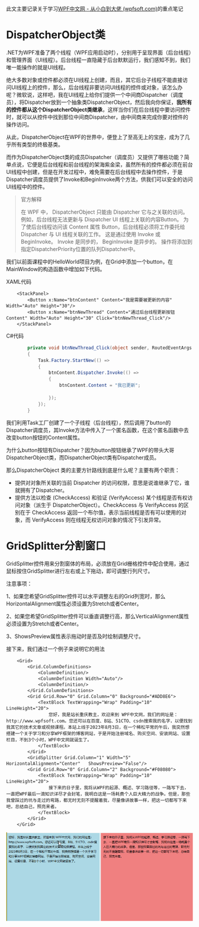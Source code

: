此文主要记录关于学习[WPF中文网 - 从小白到大佬 (wpfsoft.com)](https://www.wpfsoft.com/)的重点笔记

# DispatcherObject类

.NET为WPF准备了两个线程（WPF应用启动时），分别用于呈现界面（后台线程）和管理界面（UI线程）。后台线程一直隐藏于后台默默运行，我们感知不到，我们唯一能操作的就是UI线程。

绝大多数对象或控件都必须在UI线程上创建，而且，其它后台子线程不能直接访问UI线程上的控件，那么，后台线程非要访问UI线程的控件或对象，该怎么办呢？微软说，这样吧，我在UI线程上给你们提供一个中间商Dispatcher（调度员），将Dispatcher放到一个抽象类DispatcherObject，然后我向你保证，**我所有的控件都从这个DispatcherObject类继承**，这样当你们在后台线程中要访问控件时，就可以从控件中找到那位中间商Dispatcher，由中间商来完成你要对控件的操作访问。

从此，DispatcherObject在WPF的世界中，便登上了至高无上的宝座，成为了几乎所有类型的终极基类。

而作为DispatcherObject类的成员Dispatcher（调度员）又提供了哪些功能？简单点说，它便是后台线程和前台线程的架海紫金梁，虽然所有的控件都必须在前台UI线程中创建，但是在开发过程中，难免需要在后台线程中去操作控件，于是Dispatcher调度员提供了Invoke和BeginInvoke两个方法，供我们可以安全的访问UI线程中的控件。

> 官方解释
>
> 在 WPF 中， DispatcherObject 只能由 Dispatcher 它与之关联的访问。 例如，后台线程无法更新与 Dispatcher UI 线程上关联的内容Button。 为了使后台线程访问该 Content 属性 Button，后台线程必须将工作委托给 Dispatcher 与 UI 线程关联的工作。 这是通过使用 Invoke 或BeginInvoke。 Invoke 是同步的， BeginInvoke 是异步的。 操作将添加到指定DispatcherPriority位置的队列Dispatcher中。

我们以前面课程中的HelloWorld项目为例，在Grid中添加一个button，在MainWindow的构造函数中增加如下代码。

XAML代码

```xaml
    <StackPanel>
        <Button x:Name="btnContent" Content="我是需要被更新的内容" Width="Auto" Height="30"/>
        <Button x:Name="btnNewThread" Content="通过后台线程更新按钮Content" Width="Auto" Height="30" Click="btnNewThread_Click"/>
    </StackPanel>
```



C#代码

```C#
        private void btnNewThread_Click(object sender, RoutedEventArgs e)
        {
            Task.Factory.StartNew(() =>
            {
                btnContent.Dispatcher.Invoke(() =>
                {
                    btnContent.Content = "我已更新";

                });
            });
        }
```

我们利用Task工厂创建了一个子线程（后台线程），然后调用了button的Dispatcher调度员，其Invoke方法中传入了一个匿名函数，在这个匿名函数中去改变button按钮的Content属性。

为什么button按钮有Dispatcher？因为button按钮继承了WPF的带头大哥DispatcherObject类，而DispatcherObject类有Dispatcher成员。

那么DispatcherObject 类的主要方针路线到底是什么呢？主要有两个职责：

- 提供对对象所关联的当前 Dispatcher 的访问权限，意思是说谁继承了它，谁就拥有了Dispatcher。
- 提供方法以检查 (CheckAccess) 和验证 (VerifyAccess) 某个线程是否有权访问对象（派生于 DispatcherObject）。CheckAccess 与 VerifyAccess 的区别在于 CheckAccess 返回一个布尔值，表示当前线程是否有可以使用的对象，而 VerifyAccess 则在线程无权访问对象的情况下引发异常。

# GridSplitter分割窗口

GridSplitter控件用来分割窗体的布局，必须放在Grid栅格控件中配合使用，通过鼠标按住GridSplitter进行左右或上下拖动，即可调整行列尺寸。

注意事项：

1、如果您希望GridSplitter控件可以水平调整左右的Grid列宽时，那么HorizontalAlignment属性必须设置为Stretch或者Center。

2、如果您希望GridSplitter控件可以垂直调整行高，那么VerticalAlignment属性必须设置为Stretch或者Center。

3、ShowsPreview属性表示拖动时是否及时绘制调整尺寸。

接下来，我们通过一个例子来说明它的用法

```xaml
    <Grid>
        <Grid.ColumnDefinitions>
            <ColumnDefinition/>
            <ColumnDefinition Width="Auto"/>
            <ColumnDefinition/>
        </Grid.ColumnDefinitions>
        <Grid Grid.Row="0" Grid.Column="0" Background="#ADD8E6">
            <TextBlock TextWrapping="Wrap" Padding="10" LineHeight="20">                
                您好，我是站长重庆教主，欢迎来到 WPF中文网，我们的网址是：http://www.wpfsoft.com。您还可以在百度、B站、51CTO、csdn搜索我的名字，以便找到我其它的技术文章或视频课程。本站上线于2023年8月3日，在一个稀松平常的午后，我突然想搭建一个关于学习和分享WPF框架的博客网站，于是开始注册域名、购买空间、安装网站、设置栏目，不到3个小时，WPF中文网就诞生了。
            </TextBlock>
        </Grid>
        <GridSplitter Grid.Column="1" Width="5" HorizontalAlignment="Center"   ShowsPreview="False"/>
        <Grid Grid.Row="0" Grid.Column="2" Background="#F08080">
            <TextBlock TextWrapping="Wrap" Padding="10" LineHeight="20">                
                接下来的日子里，我将从WPF的起源、概述、学习路径等，一路写下去，一直把WPF最后一滴知识详尽才会封笔，我明白这是一场耗费个人巨大精力的战争。但是，那些我曾踩过的坑与走过的弯路，都无时无刻不提醒着我，尽量像讲故事一样，把这一切都写下来吧，总结自己，照亮来者。
            </TextBlock>
        </Grid>
    </Grid>
```

![screenshots](images//screenshots.gif)